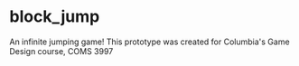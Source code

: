 # block_jump
An infinite jumping game! This prototype was created for Columbia's Game Design course, COMS 3997
